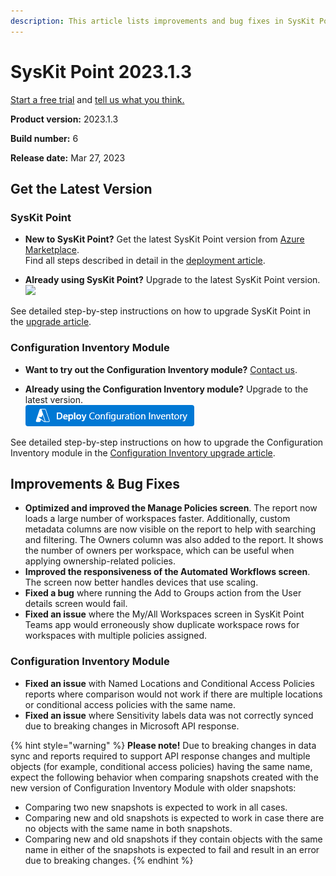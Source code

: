 ```yaml
---
description: This article lists improvements and bug fixes in SysKit Point version 2023.1.3.
--- 
```


# SysKit Point 2023.1.3

[Start a free trial](https://www.syskit.com/products/point/free-trial/) and [tell us what you think.](https://www.syskit.com/company/contact-us/)

**Product version:** 2023.1.3

**Build number:** 6

**Release date:** Mar 27, 2023

## Get the Latest Version

### SysKit Point

* **New to SysKit Point?** Get the latest SysKit Point version from [Azure Marketplace](https://azuremarketplace.microsoft.com/en-us/marketplace/apps/syskitltd.syskit_point).<br/>
   Find all steps described in detail in the [deployment article](../set-up-point-data-center/deployment/deploy-syskit-point.md).
    
* **Already using SysKit Point?** Upgrade to the latest SysKit Point version. <br/>
[![](https://aka.ms/deploytoazurebutton)](https://portal.azure.com/#create/Microsoft.Template/uri/https%3A%2F%2Fsyskitassetsstorage.blob.core.windows.net%2Fpoint%2FUpdateFilesARM%2FPointUpdateTemplate.json)

See detailed step-by-step instructions on how to upgrade SysKit Point in the [upgrade article](../set-up-point-data-center/deployment/upgrade-syskit-point.md).

### Configuration Inventory Module
* **Want to try out the Configuration Inventory module?** [Contact us](https://www.syskit.com/contact-us/).

* **Already using the Configuration Inventory module?** Upgrade to the latest version. <br/>
[![](../.gitbook/assets/deployconfigurationinventory.png)](https://portal.azure.com/#create/Microsoft.Template/uri/https%3A%2F%2Fsyskitdownloadsstorage.blob.core.windows.net%2Fpoint%2Fdeployment-packages%2FCimVersionUpdateTemplate.json)

See detailed step-by-step instructions on how to upgrade the Configuration Inventory module in the [Configuration Inventory upgrade article](../configuration-inventory/configuration-inventory-upgrade.md).

## Improvements & Bug Fixes
* **Optimized and improved the Manage Policies screen**. The report now loads a large number of workspaces faster. Additionally, custom metadata columns are now visible on the report to help with searching and filtering. The Owners column was also added to the report. It shows the number of owners per workspace, which can be useful when applying ownership-related policies.
* **Improved the responsiveness of the Automated Workflows screen**. The screen now better handles devices that use scaling.
* **Fixed a bug** where running the Add to Groups action from the User details screen would fail. 
* **Fixed an issue** where the My/All Workspaces screen in SysKit Point Teams app would erroneously show duplicate workspace rows for workspaces with multiple policies assigned.

### Configuration Inventory Module
* **Fixed an issue** with Named Locations and Conditional Access Policies reports where comparison would not work if there are multiple locations or conditional access policies with the same name. 
* **Fixed an issue** where Sensitivity labels data was not correctly synced due to breaking changes in Microsoft API response. 

{% hint style="warning" %}
**Please note!** 
Due to breaking changes in data sync and reports required to support API response changes and multiple objects (for example, conditional access policies) having the same name, expect the following behavior when comparing snapshots created with the new version of Configuration Inventory Module with older snapshots: 
* Comparing two new snapshots is expected to work in all cases.
* Comparing new and old snapshots is expected to work in case there are no objects with the same name in both snapshots.
* Comparing new and old snapshots if they contain objects with the same name in either of the snapshots is expected to fail and result in an error due to breaking changes.
{% endhint %}